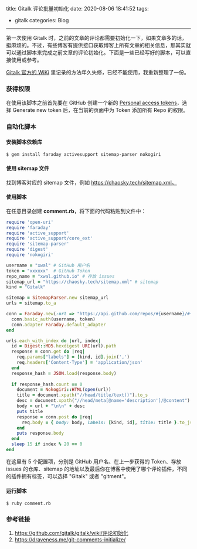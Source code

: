 title: Gitalk 评论批量初始化
date: 2020-08-06 18:41:52
tags:
- gitalk
categories: Blog
---

第一次使用 Gitalk 时，之前的文章的评论都需要初始化一下，如果文章多的话，挺麻烦的。不过，有些博客有提供接口获取博客上所有文章的相关信息，那其实就可以通过脚本来完成之前文章的评论初始化。下面是一些已经写好的脚本，可以直接使用或参考。

[Gitalk 官方的 WiKi](https://github.com/gitalk/gitalk/wiki/评论初始化) 里记录的方法年久失修，已经不能使用，我重新整理了一份。

### 获得权限

在使用该脚本之前首先要在 GitHub 创建一个新的 [Personal access tokens](https://github.com/settings/tokens)，选择 Generate new token 后，在当前的页面中为 Token 添加所有 Repo 的权限。

### 自动化脚本

#### 安装脚本依赖库

```shell
$ gem install faraday activesupport sitemap-parser nokogiri
```

#### 使用 sitemap 文件

找到博客对应的 sitemap 文件，例如 https://chaosky.tech/sitemap.xml。

#### 使用脚本

在任意目录创建 **comment.rb**，将下面的代码粘贴到文件中：

```ruby
require 'open-uri'
require 'faraday'
require 'active_support'
require 'active_support/core_ext'
require 'sitemap-parser'
require 'digest'
require 'nokogiri'

username = "xwal" # GitHub 用户名
token = "xxxxxx"  # GitHub Token
repo_name = "xwal.github.io" # 存放 issues
sitemap_url = "https://chaosky.tech/sitemap.xml" # sitemap
kind = "Gitalk"

sitemap = SitemapParser.new sitemap_url
urls = sitemap.to_a

conn = Faraday.new(:url => "https://api.github.com/repos/#{username}/#{repo_name}/issues") do |conn|
  conn.basic_auth(username, token)
  conn.adapter Faraday.default_adapter
end

urls.each_with_index do |url, index|
  id = Digest::MD5.hexdigest URI(url).path
  response = conn.get do |req|
    req.params["labels"] = [kind, id].join(',')
    req.headers['Content-Type'] = 'application/json'
  end
  response_hash = JSON.load(response.body)
  
  if response_hash.count == 0
    document = Nokogiri::HTML(open(url))
    title = document.xpath("//head/title/text()").to_s
    desc = document.xpath("//head/meta[@name='description']/@content").to_s
    body = url + "\n\n" + desc
    puts title
    response = conn.post do |req|
      req.body = { body: body, labels: [kind, id], title: title }.to_json
    end
    puts response.body
  end
  sleep 15 if index % 20 == 0
end
```

在这里有 5 个配置项，分别是 GitHub 用户名、在上一步获得的 Token、存放 issues 的仓库、sitemap 的地址以及最后你在博客中使用了哪个评论插件，不同的插件拥有标签，可以选择 "Gitalk" 或者 "gitment"。

#### 运行脚本

```shell
$ ruby comment.rb
```

### 参考链接

1. <https://github.com/gitalk/gitalk/wiki/评论初始化>
2. <https://draveness.me/git-comments-initialize/>